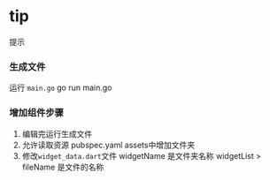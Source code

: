 # tip
提示

### 生成文件
运行 `main.go`
go run main.go

### 增加组件步骤
1. 编辑完运行生成文件
2. 允许读取资源 pubspec.yaml assets中增加文件夹
3. 修改`widget_data.dart`文件
    widgetName 是文件夹名称
    widgetList > fileName 是文件的名称